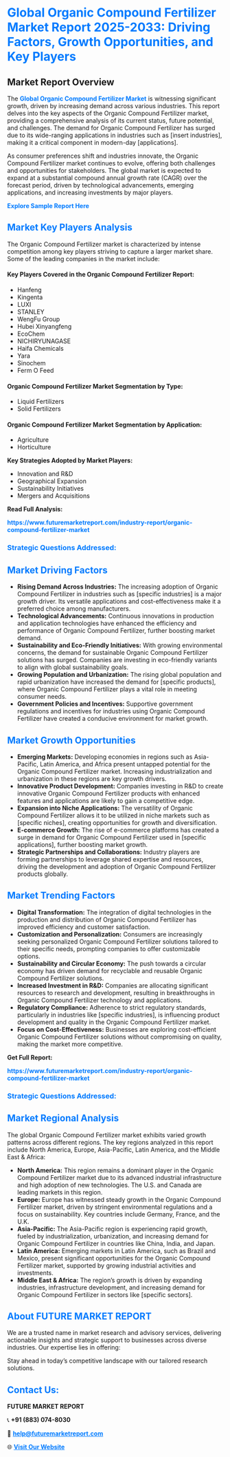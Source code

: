 <h1 style="color: #007BFF;">Global Organic Compound Fertilizer Market Report 2025-2033: Driving Factors, Growth Opportunities, and Key Players</h1>

<section id="overview">
<h2>Market Report Overview</h2>
<p>The <a href="https://www.futuremarketreport.com/industry-report/organic-compound-fertilizer-market" style="color: #007BFF; text-decoration: none;"><strong>Global Organic Compound Fertilizer Market</strong></a> is witnessing significant growth, driven by increasing demand across various industries. This report delves into the key aspects of the Organic Compound Fertilizer market, providing a comprehensive analysis of its current status, future potential, and challenges. The demand for Organic Compound Fertilizer has surged due to its wide-ranging applications in industries such as [insert industries], making it a critical component in modern-day [applications].</p>
<p>As consumer preferences shift and industries innovate, the Organic Compound Fertilizer market continues to evolve, offering both challenges and opportunities for stakeholders. The global market is expected to expand at a substantial compound annual growth rate (CAGR) over the forecast period, driven by technological advancements, emerging applications, and increasing investments by major players.</p>
</section>

<section id="overview">
<p><a href="https://www.futuremarketreport.com/request-sample/reportId=88198" style="color: #007BFF; text-decoration: none;"><strong>Explore Sample Report Here</strong></a></p>
</section>

<section id="key-players">
<h2 style="color: #007BFF;">Market Key Players Analysis</h2>
<p>The Organic Compound Fertilizer market is characterized by intense competition among key players striving to capture a larger market share. Some of the leading companies in the market include:</p>
<h4>Key Players Covered in the Organic Compound Fertilizer Report:</h4>
<ul><li>Hanfeng</li><li>Kingenta</li><li>LUXI</li><li>STANLEY</li><li>WengFu Group</li><li>Hubei Xinyangfeng</li><li>EcoChem</li><li>NICHIRYUNAGASE</li><li>Haifa Chemicals</li><li>Yara</li><li>Sinochem</li><li>Ferm O Feed</li></ul>
<h4>Organic Compound Fertilizer Market Segmentation by Type:</h4>
<ul><li>Liquid Fertilizers</li><li>Solid Fertilizers</li></ul>

<h4>Organic Compound Fertilizer Market Segmentation by Application:</h4>
<ul><li>Agriculture</li><li>Horticulture</li></ul>
<p><strong>Key Strategies Adopted by Market Players:</strong></p>
<ul>
<li>Innovation and R&D</li>
<li>Geographical Expansion</li>
<li>Sustainability Initiatives</li>
<li>Mergers and Acquisitions</li>
</ul>
</section>

<section>
<p><strong>Read Full Analysis: </strong></p><a href="https://www.futuremarketreport.com/industry-report/organic-compound-fertilizer-market" style="color: #007BFF; text-decoration: none;"><strong>https://www.futuremarketreport.com/industry-report/organic-compound-fertilizer-market</strong></a>
<h3 style="color: #007BFF;">Strategic Questions Addressed:</h3>
</section>

<section id="driving-factors">
<h2 style="color: #007BFF;">Market Driving Factors</h2>
<ul>
<li><strong>Rising Demand Across Industries:</strong> The increasing adoption of Organic Compound Fertilizer in industries such as [specific industries] is a major growth driver. Its versatile applications and cost-effectiveness make it a preferred choice among manufacturers.</li>
<li><strong>Technological Advancements:</strong> Continuous innovations in production and application technologies have enhanced the efficiency and performance of Organic Compound Fertilizer, further boosting market demand.</li>
<li><strong>Sustainability and Eco-Friendly Initiatives:</strong> With growing environmental concerns, the demand for sustainable Organic Compound Fertilizer solutions has surged. Companies are investing in eco-friendly variants to align with global sustainability goals.</li>
<li><strong>Growing Population and Urbanization:</strong> The rising global population and rapid urbanization have increased the demand for [specific products], where Organic Compound Fertilizer plays a vital role in meeting consumer needs.</li>
<li><strong>Government Policies and Incentives:</strong> Supportive government regulations and incentives for industries using Organic Compound Fertilizer have created a conducive environment for market growth.</li>
</ul>
</section>

<section id="growth-opportunities">
<h2 style="color: #007BFF;">Market Growth Opportunities</h2>
<ul>
<li><strong>Emerging Markets:</strong> Developing economies in regions such as Asia-Pacific, Latin America, and Africa present untapped potential for the Organic Compound Fertilizer market. Increasing industrialization and urbanization in these regions are key growth drivers.</li>
<li><strong>Innovative Product Development:</strong> Companies investing in R&D to create innovative Organic Compound Fertilizer products with enhanced features and applications are likely to gain a competitive edge.</li>
<li><strong>Expansion into Niche Applications:</strong> The versatility of Organic Compound Fertilizer allows it to be utilized in niche markets such as [specific niches], creating opportunities for growth and diversification.</li>
<li><strong>E-commerce Growth:</strong> The rise of e-commerce platforms has created a surge in demand for Organic Compound Fertilizer used in [specific applications], further boosting market growth.</li>
<li><strong>Strategic Partnerships and Collaborations:</strong> Industry players are forming partnerships to leverage shared expertise and resources, driving the development and adoption of Organic Compound Fertilizer products globally.</li>
</ul>
</section>

<section id="trending-factors">
<h2 style="color: #007BFF;">Market Trending Factors</h2>
<ul>
<li><strong>Digital Transformation:</strong> The integration of digital technologies in the production and distribution of Organic Compound Fertilizer has improved efficiency and customer satisfaction.</li>
<li><strong>Customization and Personalization:</strong> Consumers are increasingly seeking personalized Organic Compound Fertilizer solutions tailored to their specific needs, prompting companies to offer customizable options.</li>
<li><strong>Sustainability and Circular Economy:</strong> The push towards a circular economy has driven demand for recyclable and reusable Organic Compound Fertilizer solutions.</li>
<li><strong>Increased Investment in R&D:</strong> Companies are allocating significant resources to research and development, resulting in breakthroughs in Organic Compound Fertilizer technology and applications.</li>
<li><strong>Regulatory Compliance:</strong> Adherence to strict regulatory standards, particularly in industries like [specific industries], is influencing product development and quality in the Organic Compound Fertilizer market.</li>
<li><strong>Focus on Cost-Effectiveness:</strong> Businesses are exploring cost-efficient Organic Compound Fertilizer solutions without compromising on quality, making the market more competitive.</li>
</ul>
</section>

<section>
<p><strong>Get Full Report: </strong></p><a href="https://www.futuremarketreport.com/industry-report/organic-compound-fertilizer-market" style="color: #007BFF; text-decoration: none;"><strong>https://www.futuremarketreport.com/industry-report/organic-compound-fertilizer-market</strong></a>
<h3 style="color: #007BFF;">Strategic Questions Addressed:</h3>
</section>


<section id="regional-analysis">
<h2 style="color: #007BFF;">Market Regional Analysis</h2>
<p>The global Organic Compound Fertilizer market exhibits varied growth patterns across different regions. The key regions analyzed in this report include North America, Europe, Asia-Pacific, Latin America, and the Middle East & Africa:</p>
<ul>
<li><strong>North America:</strong> This region remains a dominant player in the Organic Compound Fertilizer market due to its advanced industrial infrastructure and high adoption of new technologies. The U.S. and Canada are leading markets in this region.</li>
<li><strong>Europe:</strong> Europe has witnessed steady growth in the Organic Compound Fertilizer market, driven by stringent environmental regulations and a focus on sustainability. Key countries include Germany, France, and the U.K.</li>
<li><strong>Asia-Pacific:</strong> The Asia-Pacific region is experiencing rapid growth, fueled by industrialization, urbanization, and increasing demand for Organic Compound Fertilizer in countries like China, India, and Japan.</li>
<li><strong>Latin America:</strong> Emerging markets in Latin America, such as Brazil and Mexico, present significant opportunities for the Organic Compound Fertilizer market, supported by growing industrial activities and investments.</li>
<li><strong>Middle East & Africa:</strong> The region’s growth is driven by expanding industries, infrastructure development, and increasing demand for Organic Compound Fertilizer in sectors like [specific sectors].</li>
</ul>
</section>

<footer>
<h2 style="color: #007BFF;">About FUTURE MARKET REPORT</h2>
<p>We are a trusted name in market research and advisory services, delivering actionable insights and strategic support to businesses across diverse industries. Our expertise lies in offering:</p>

<p>Stay ahead in today’s competitive landscape with our tailored research solutions.</p>

<h2 style="color: #007BFF;">Contact Us:</h2>
<p><strong>FUTURE MARKET REPORT</strong></p>
<p>📞 <strong>+91 (883) 074-8030</strong></p>
<p>📧 <strong><a href="mailto:help@futuremarketreport.com" style="color: #007BFF;">help@futuremarketreport.com</a></strong></p>
<p>🌐 <strong><a href="https://www.futuremarketreport.com/" style="color: #007BFF;">Visit Our Website</a></strong></p>
</footer>